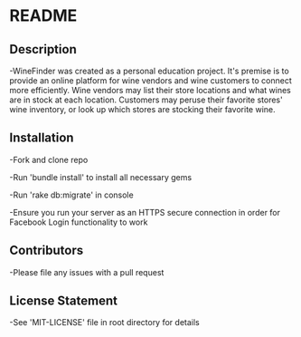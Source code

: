# README

## Description
-WineFinder was created as a personal education project. It's premise is to provide an online platform for wine vendors and wine customers to connect more efficiently. Wine vendors may list their store locations and what wines are in stock at each location. Customers may peruse their favorite stores' wine inventory, or look up which stores are stocking their favorite wine. 

## Installation
-Fork and clone repo

-Run 'bundle install' to install all necessary gems

-Run 'rake db:migrate' in console 

-Ensure you run your server as an HTTPS secure connection in order for Facebook Login functionality to work

## Contributors
-Please file any issues with a pull request

## License Statement 
-See 'MIT-LICENSE' file in root directory for details

